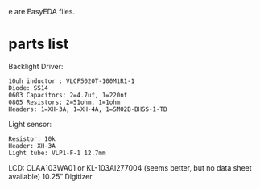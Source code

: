 e are EasyEDA files.

# parts list
Backlight Driver:
```Driver: TI TPS61165TDBVRQ1 (SOT23-6)
10uh inductor : VLCF5020T-100M1R1-1
Diode: SS14
0603 Capacitors: 2=4.7uf, 1=220nf
0805 Resistors: 2=51ohm, 1=1ohm
Headers: 1=XH-3A, 1=XH-4A, 1=SM02B-BHSS-1-TB
```


Light sensor:
```Light sensor: TEMT6000
Resistor: 10k 
Header: XH-3A
Light tube: VLP1-F-1 12.7mm
```
LCD: CLAA103WA01 or KL-103AI277004 (seems better, but no data sheet available)
10.25” Digitizer
